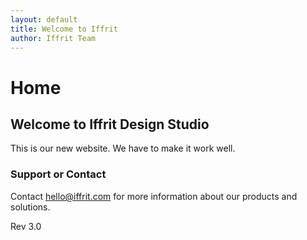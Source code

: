 ```yaml
---
layout: default
title: Welcome to Iffrit
author: Iffrit Team
---
```


# Home

## Welcome to Iffrit Design Studio

This is our new website. We have to make it work well.

### Support or Contact

Contact hello@iffrit.com for more information about our products and solutions.

Rev 3.0